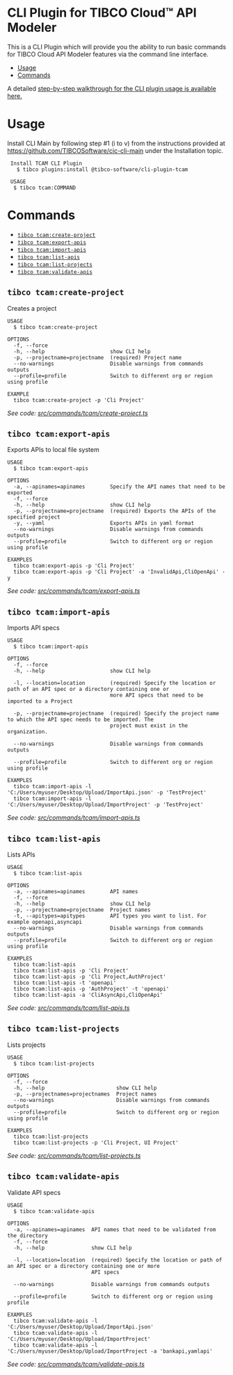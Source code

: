 CLI Plugin for TIBCO Cloud™ API Modeler 
===================

This is a CLI Plugin which will provide you the ability to run basic commands for TIBCO Cloud API Modeler features via the command line interface.

<!-- toc -->
* [Usage](#usage)
* [Commands](#commands)
<!-- tocstop -->

A detailed [step-by-step walkthrough for the CLI plugin usage is available here.](https://www.walkthrough.so/pblc/QPaTYNPVOfUP/cli-plugin-for-tibco-cloud-tm-api-modeler?usp=sharing)

# Usage
Install CLI Main by following step #1 (i to v) from the instructions provided at https://github.com/TIBCOSoftware/cic-cli-main under the Installation topic.
```sh-session
 Install TCAM CLI Plugin
   $ tibco plugins:install @tibco-software/cli-plugin-tcam
 
 USAGE
  $ tibco tcam:COMMAND
```
# Commands
<!-- commands -->
* [`tibco tcam:create-project`](#tibco-tcamcreate-project)
* [`tibco tcam:export-apis`](#tibco-tcamexport-apis)
* [`tibco tcam:import-apis`](#tibco-tcamimport-apis)
* [`tibco tcam:list-apis`](#tibco-tcamlist-apis)
* [`tibco tcam:list-projects`](#tibco-tcamlist-projects)
* [`tibco tcam:validate-apis`](#tibco-tcamvalidate-apis)

## `tibco tcam:create-project`

Creates a project

```
USAGE
  $ tibco tcam:create-project

OPTIONS
  -f, --force
  -h, --help                     show CLI help
  -p, --projectname=projectname  (required) Project name
  --no-warnings                  Disable warnings from commands outputs
  --profile=profile              Switch to different org or region using profile

EXAMPLE
  tibco tcam:create-project -p 'Cli Project'
```

_See code: [src/commands/tcam/create-project.ts](https://github.com/TIBCOSoftware/cic-cli-plugin-tcam/blob/v1.0.2/src/commands/tcam/create-project.ts)_

## `tibco tcam:export-apis`

Exports APIs to local file system

```
USAGE
  $ tibco tcam:export-apis

OPTIONS
  -a, --apinames=apinames        Specify the API names that need to be exported
  -f, --force
  -h, --help                     show CLI help
  -p, --projectname=projectname  (required) Exports the APIs of the specified project
  -y, --yaml                     Exports APIs in yaml format
  --no-warnings                  Disable warnings from commands outputs
  --profile=profile              Switch to different org or region using profile

EXAMPLES
  tibco tcam:export-apis -p 'Cli Project'
  tibco tcam:export-apis -p 'Cli Project' -a 'InvalidApi,CliOpenApi' -y
```

_See code: [src/commands/tcam/export-apis.ts](https://github.com/TIBCOSoftware/cic-cli-plugin-tcam/blob/v1.0.2/src/commands/tcam/export-apis.ts)_

## `tibco tcam:import-apis`

Imports API specs

```
USAGE
  $ tibco tcam:import-apis

OPTIONS
  -f, --force
  -h, --help                     show CLI help

  -l, --location=location        (required) Specify the location or path of an API spec or a directory containing one or
                                 more API specs that need to be imported to a Project

  -p, --projectname=projectname  (required) Specify the project name to which the API spec needs to be imported. The
                                 project must exist in the organization.

  --no-warnings                  Disable warnings from commands outputs

  --profile=profile              Switch to different org or region using profile

EXAMPLES
  tibco tcam:import-apis -l 'C:/Users/myuser/Desktop/Upload/ImportApi.json' -p 'TestProject'
  tibco tcam:import-apis -l 'C:/Users/myuser/Desktop/Upload/ImportProject' -p 'TestProject'
```

_See code: [src/commands/tcam/import-apis.ts](https://github.com/TIBCOSoftware/cic-cli-plugin-tcam/blob/v1.0.2/src/commands/tcam/import-apis.ts)_

## `tibco tcam:list-apis`

Lists APIs

```
USAGE
  $ tibco tcam:list-apis

OPTIONS
  -a, --apinames=apinames        API names
  -f, --force
  -h, --help                     show CLI help
  -p, --projectname=projectname  Project names
  -t, --apitypes=apitypes        API types you want to list. For example openapi,asyncapi
  --no-warnings                  Disable warnings from commands outputs
  --profile=profile              Switch to different org or region using profile

EXAMPLES
  tibco tcam:list-apis
  tibco tcam:list-apis -p 'Cli Project'
  tibco tcam:list-apis -p 'Cli Project,AuthProject'
  tibco tcam:list-apis -t 'openapi'
  tibco tcam:list-apis -p 'AuthProject' -t 'openapi'
  tibco tcam:list-apis -a 'CliAsyncApi,CliOpenApi'
```

_See code: [src/commands/tcam/list-apis.ts](https://github.com/TIBCOSoftware/cic-cli-plugin-tcam/blob/v1.0.2/src/commands/tcam/list-apis.ts)_

## `tibco tcam:list-projects`

Lists projects

```
USAGE
  $ tibco tcam:list-projects

OPTIONS
  -f, --force
  -h, --help                       show CLI help
  -p, --projectnames=projectnames  Project names
  --no-warnings                    Disable warnings from commands outputs
  --profile=profile                Switch to different org or region using profile

EXAMPLES
  tibco tcam:list-projects
  tibco tcam:list-projects -p 'Cli Project, UI Project'
```

_See code: [src/commands/tcam/list-projects.ts](https://github.com/TIBCOSoftware/cic-cli-plugin-tcam/blob/v1.0.2/src/commands/tcam/list-projects.ts)_

## `tibco tcam:validate-apis`

Validate API specs

```
USAGE
  $ tibco tcam:validate-apis

OPTIONS
  -a, --apinames=apinames  API names that need to be validated from the directory
  -f, --force
  -h, --help               show CLI help

  -l, --location=location  (required) Specify the location or path of an API spec or a directory containing one or more
                           API specs

  --no-warnings            Disable warnings from commands outputs

  --profile=profile        Switch to different org or region using profile

EXAMPLES
  tibco tcam:validate-apis -l 'C:/Users/myuser/Desktop/Upload/ImportApi.json'
  tibco tcam:validate-apis -l 'C:/Users/myuser/Desktop/Upload/ImportProject'
  tibco tcam:validate-apis -l 'C:/Users/myuser/Desktop/Upload/ImportProject -a 'bankapi,yamlapi'
```

_See code: [src/commands/tcam/validate-apis.ts](https://github.com/TIBCOSoftware/cic-cli-plugin-tcam/blob/v1.0.2/src/commands/tcam/validate-apis.ts)_
<!-- commandsstop -->

